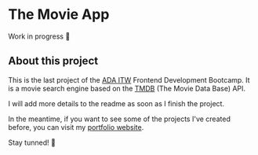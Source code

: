 # The Movie App

Work in progress 🔧

## About this project

This is the last project of the [ADA ITW](https://adaitw.org/) Frontend Development Bootcamp. It is a movie search engine based on the [TMDB](https://www.themoviedb.org/) (The Movie Data Base) API.

I will add more details to the readme as soon as I finish the project.

In the meantime, if you want to see some of the projects I've created before, you can visit my [portfolio website](https://candelaolha.netlify.app/).

Stay tunned! 🤗
